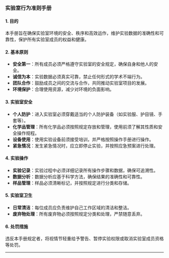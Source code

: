 ### 实验室行为准则手册

#### 1. 目的
本手册旨在确保实验室环境的安全、秩序和高效运作，维护实验数据的准确性和可靠性，保护所有实验室成员的权益和健康。

#### 2. 基本原则
- **安全第一**：所有成员必须严格遵守实验室的安全规定，确保自身和他人的安全。
- **诚信为本**：实验数据必须真实可靠，禁止任何形式的学术不端行为。
- **团队合作**：鼓励成员之间的交流与合作，共同推动实验室项目的发展。
- **环境保护**：合理使用资源，减少对环境的负面影响。

#### 3. 实验室安全
- **个人防护**：进入实验室必须穿戴适当的个人防护装备（如实验服、护目镜、手套等）。
- **化学品管理**：所有化学品必须按照规定存放和管理，使用前须了解其性质和安全操作规程。
- **设备使用**：使用实验设备前须接受培训，并严格按照操作手册进行操作。
- **紧急情况**：发生紧急情况时，应立即停止实验，并按照应急预案进行处理。

#### 4. 实验操作
- **实验记录**：实验过程中必须详细记录所有操作步骤和数据，确保可追溯性。
- **数据分析**：数据分析应基于科学方法，确保结果的准确性和可靠性。
- **样品管理**：样品必须清晰标记，并按照规定进行分类和存储。

#### 5. 实验室卫生
- **日常清洁**：每位成员应负责维护自己工作区域的清洁和整洁。
- **废弃物处理**：所有废弃物必须按照规定分类和处理，严禁随意丢弃。

#### 6. 处罚措施
违反本手册规定者，将视情节轻重给予警告、暂停实验权限或取消实验室成员资格等处罚。

---

